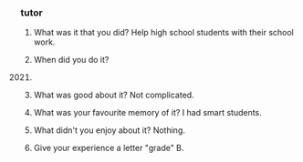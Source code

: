 ### tutor
1) What was it that you did?
Help high school students with their school work.

2) When did you do it?
2021.

3) What was good about it?
Not complicated.

4) What was your favourite memory of it?
I had smart students.

5) What didn't you enjoy about it?
Nothing.

6) Give your experience a letter "grade"
B.